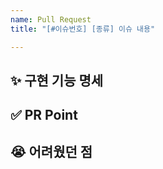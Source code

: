 ```yaml
---
name: Pull Request
title: "[#이슈번호] [종류] 이슈 내용"

---
```


<!-- PR의 제목은 "[#이슈번호] [종류(ex.FEATURE)] 이슈이름" 으로 작성 -->

## ✨ 구현 기능 명세

<!-- 해당 이슈에서 구현한 기능을 간단하게 작성 -->

## ✅ PR Point

<!-- 코드리뷰를 받고 싶은 부분, 새로운 지식을 얻게 된 부분 등등 공유하고 싶은 점을 작성 -->

## 😭 어려웠던 점

<!-- 해결하기 어려웠거나 시간이 오래 걸린 부분 작성 -->
